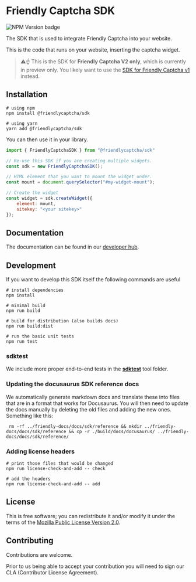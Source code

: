 # Friendly Captcha SDK

![NPM Version badge](https://img.shields.io/npm/v/%40friendlycaptcha/sdk)

The SDK that is used to integrate Friendly Captcha into your website.

This is the code that runs on your website, inserting the captcha widget.

> ⚠️☝️ This is the SDK for **Friendly Captcha V2 only**, which is currently in preview only. You likely want to use the [SDK for Friendly Captcha v1](https://github.com/friendlycaptcha/friendly-challenge) instead.

## Installation

```shell
# using npm
npm install @friendlycaptcha/sdk

# using yarn
yarn add @friendlycaptcha/sdk
```

You can then use it in your library.

```js
import { FriendlyCaptchaSDK } from "@friendlycaptcha/sdk"

// Re-use this SDK if you are creating multiple widgets.
const sdk = new FriendlyCaptchaSDK();
```

```js
// HTML element that you want to mount the widget under.
const mount = document.querySelector("#my-widget-mount");

// Create the widget
const widget = sdk.createWidget({
    element: mount,
    sitekey: "<your sitekey>"
});
```

## Documentation

The documentation can be found in our [developer hub](https://developer.friendlycaptcha.com/docs/sdk/).

## Development

If you want to develop this SDK itself the following commands are useful

```shell
# install dependencies 
npm install

# minimal build
npm run build

# build for distribution (also builds docs)
npm run build:dist

# run the basic unit tests
npm run test
```

### sdktest
We include more proper end-to-end tests in the [**sdktest**](./sdktest/) tool folder.

### Updating the docusaurus SDK reference docs
We automatically generate markdown docs and translate these into files that are in a format that works for Docusaurus. You will then need to update the docs manually by deleting the old files and adding the new ones. Something like this:

```shell
 rm -rf ../friendly-docs/docs/sdk/reference && mkdir ../friendly-docs/docs/sdk/reference && cp -r ./build/docs/docusaurus/ ../friendly-docs/docs/sdk/reference/
```

### Adding license headers

```shell
# print those files that would be changed
npm run license-check-and-add -- check

# add the headers
npm run license-check-and-add -- add
```

## License
This is free software; you can redistribute it and/or modify it under the terms of the [Mozilla Public License Version 2.0](./LICENSE.md).

## Contributing
Contributions are welcome.

Prior to us being able to accept your contribution you will need to sign our CLA (Contributor License Agreement).
